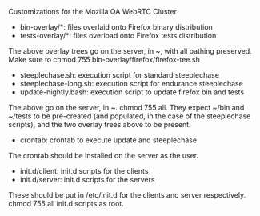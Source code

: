 Customizations for the Mozilla QA WebRTC Cluster

* bin-overlay/*: files overlaid onto Firefox binary distribution
* tests-overlay/*: files overload onto Firefox tests distribution

The above overlay trees go on the server, in ~, with all pathing preserved. Make sure to chmod 755 bin-overlay/firefox/firefox-tee.sh

* steeplechase.sh: execution script for standard steeplechase
* steeplechase-long.sh: execution script for endurance steeplechase
* update-nightly.bash: execution script to update firefox bin and tests

The above go on the server, in ~. chmod 755 all. They expect ~/bin and ~/tests to be pre-created (and populated, in the case of the steeplechase scripts), and the two overlay trees above to be present.

* crontab: crontab to execute update and steeplechase

The crontab should be installed on the server as the user.

* init.d/client: init.d scripts for the clients
* init.d/server: init.d scripts for the servers

These should be put in /etc/init.d for the clients and server respectively. chmod 755 all init.d scripts as root.
